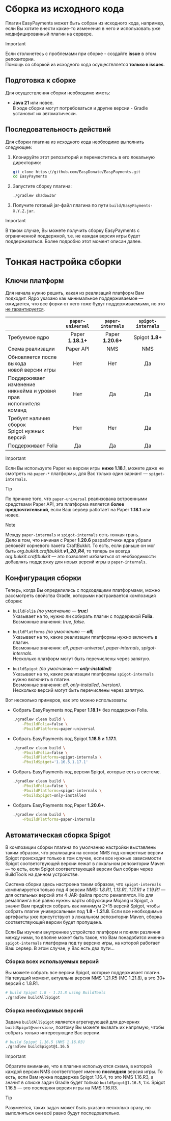 # Сборка из исходного кода
Плагин EasyPayments может быть собран из исходного кода, например, если Вы хотите внести какие-то изменения
в него и использовать уже модифицированный плагин на сервере.

> [!IMPORTANT]
> Если столкнетесь с проблемами при сборке - создайте **issue** в этом репозитории.<br>
> Помощь со сборкой из исходного кода осуществляется **только в issues**.

## Подготовка к сборке
Для осуществления сборки необходимо иметь:
- **Java 21** или новее.<br>
  В ходе сборки могут потребоваться и другие версии - Gradle установит их автоматически.

## Последовательность действий
Для сборки плагина из исходного кода необходимо выполнить следующее:
1. Клонируйте этот репозиторий и переместитесь в его локальную директорию:
   ```bash
   git clone https://github.com/EasyDonate/EasyPayments.git
   cd EasyPayments
   ```
2. Запустите сборку плагина:
   ```bash
   ./gradlew shadowJar
   ```
3. Получите готовый jar-файл плагина по пути `build/EasyPayments-X.Y.Z.jar`.

> [!IMPORTANT]
> В таком случае, Вы можете получить сборку EasyPayments с ограниченной поддержкой,
> т.е. не каждая версия игры будет поддерживаться. Более подробно этот момент описан далее.

# Тонкая настройка сборки

## Ключи платформ
Для начала нужно решить, какая из реализаций платформ Вам подходит. Ядро указано
как минимальное поддерживаемое — ожидается, что все форки от него тоже будут
поддерживаемыми, но это [не гарантируется](/docs/3rd-party-platforms.md).

|                                                                        | `paper-universal` | `paper-internals` | `spigot-internals` |
|------------------------------------------------------------------------|:-----------------:|:-----------------:|:------------------:|
| Требуемое ядро                                                         | Paper **1.18.1+** | Paper **1.20.6+** |  Spigot **1.8+**   |
| Схема реализации                                                       |     Paper API     |        NMS        |        NMS         |
| Обновляется после выхода<br>новой версии игры                          |        Нет        |        Нет        |         Да         |
| Поддерживает изменение<br>никнейма и уровня прав<br>исполнителя команд |        Нет        |        Да         |         Да         |
| Требует наличия сборок<br>Spigot нужных версий                         |        Нет        |        Нет        |         Да         |
| Поддерживает Folia                                                     |        Да         |        Да         |         Да         |

> [!IMPORTANT]
> Если Вы используете Paper на версии игры **ниже 1.18.1**, можете даже не смотреть на
> `paper-*` платформы, для Вас только один вариант — `spigot-internals`.

> [!TIP]
> По причине того, что `paper-universal` реализована встроенными средствами Paper API,
> эта платформа является **более предпочтительной**, если Ваш сервер работает на
> Paper **1.18.1** или новее.

> [!NOTE]
> Между `paper-internals` и `spigot-internals` есть тонкая грань.<br>
> Дело в том, что начиная с Paper **1.20.6** разработчики ядра убрали релокейт
> корневого пакета CraftBukkit. То есть, если раньше он мог быть *org.bukkit.craftbukkit.**v1_20_R4***,
> то теперь он всегда *org.bukkit.craftbukkit* — это позволяет избавиться от необходимости
> добавлять поддержку для новых версий игры в `paper-internals`.

## Конфигурация сборки
Теперь, когда Вы определились с подходящими платформами, можно рассмотреть свойства Gradle,
которыми настраивается композиция сборки:

- `buildFolia` *(по умолчанию — **true**)*<br>
  Указывает на то, нужно ли собирать плагин с поддержкой **Folia**.<br>
  Возможные значения: *true*, *false*.

- `buildPlatforms` *(по умолчанию — **all**)*<br>
  Указывает на то, какие реализации платформы нужно включить в плагин.<br>
  Возможные значения: *all*, *paper-universal*, *paper-internals*, *spigot-internals*.<br>
  Несколько платформ могут быть перечислены через запятую.

- `buildSpigot` *(по умолчанию — **only-installed**)*<br>
  Указывает на то, какие реализации платформы `spigot-internals` нужно включить в плагин.<br>
  Возможные значения: *all*, *only-installed*, *(version)*.<br>
  Несколько версий могут быть перечислены через запятую.

Вот несколько примеров, как это можно использовать:
- Собрать EasyPayments под Paper **1.18.1+** без поддержки Folia.
  ```bash
  ./gradlew clean build \
      -PbuildFolia=false \
      -PbuildPlatforms=paper-universal
  ```
- Собрать EasyPayments под Spigot **1.16.5** и **1.17.1**.
  ```bash
  ./gradlew clean build \
      -PbuildFolia=false \
      -PbuildPlatforms=spigot-internals \
      -PbuildSpigot='1.16.5,1.17.1'
  ```
- Собрать EasyPayments под версии Spigot, которые есть в системе.
  ```bash
  ./gradlew clean build \
      -PbuildFolia=false \
      -PbuildPlatforms=spigot-internals \
      -PbuildSpigot=only-installed
  ```
- Собрать EasyPayments под Paper **1.20.6+**.
  ```bash
  ./gradlew clean build \
      -PbuildPlatforms=paper-internals
  ```

## Автоматическая сборка Spigot
В композиции сборки плагина по умолчанию настройки выставлены таким образом, что реализация
на основе NMS под конкретные версии Spigot происходит только в том случае, если все нужные
зависимости Spigot соответствующей версии лежат в локальном репозитории Maven — то есть,
если Spigot соответствующей версии был собран через BuildTools на данном устройстве.

Система сборки здесь настроена таким образом, что `spigot-internals` компилируется только
под 4 версии NMS: *1.8.R1*, *1.13.R1*, *1.17.R1* и *1.19.R1* — для остальных версий эти
4 JAR-файла просто ремаппятся. Но для ремаппинга всё равно нужны карты обфускации Mojang
и Spigot, а значит Вам придётся собрать как минимум 2+15 версий Spigot, чтобы собрать
плагин универсальным под **1.8 - 1.21.8**. Если все необходимые артефакты уже присутствуют
в локальном репозитории Maven, сборка соответствующей версии будет пропущена.

Если Вы изучили внутреннее устройство платформ и поняли различия между ними, то вполне
может быть такое, что Вам понадобится именно `spigot-internals` платформа под ту версию
игры, на которой работает Ваш сервер. В этом случае, у Вас есть два пути...

### Сборка всех используемых версий
Вы можете собрать все версии Spigot, которые поддерживает плагин.<br>
На текущий момент, актуальна версия NMS 1.21.R5 (MC 1.21.8), а это 30+ версий с 1.8.R1.
```bash
# build Spigot 1.8 - 1.21.8 using BuildTools
./gradlew buildAllSpigot
```

### Сборка необходимых версий
Задача `buildAllSpigot` является агрегирующей для дочерних `buildSpigot@<version>`,
поэтому Вы можете вызвать их напрямую, чтобы собрать только интересующие Вас версии.
```bash
# build Spigot 1.16.5 (NMS 1.16.R3)
./gradlew buildSpigot@1.16.5
```

> [!IMPORTANT]
> Обратите внимание, что в плагине используются схема, в которой каждой версии NMS
> соответствует именно **последняя** версия игры. То есть, если Вам нужна поддержка
> Spigot 1.16.4, то это NMS 1.16.R3, а значит в списке задач Gradle будет только
> `buildSpigot@1.16.5`, т.к. Spigot 1.16.5 — это последняя версия игры на NMS 1.16.R3.

> [!TIP]
> Разумеется, таких задач может быть указано несколько сразу, но выполняться они всё
> равно будут последовательно.
